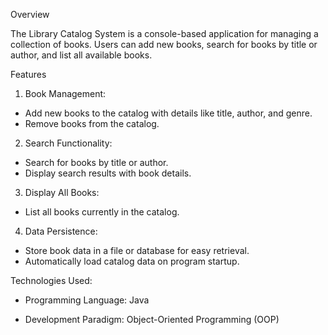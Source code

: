 Overview

The Library Catalog System is a console-based application for managing a collection of books. Users can add new books, search for books by title or author, and list all available books.

Features

1. Book Management:
 * Add new books to the catalog with details like title, author, and genre.
 * Remove books from the catalog.

2. Search Functionality:
 * Search for books by title or author.
 * Display search results with book details.

3. Display All Books:
 * List all books currently in the catalog.

4. Data Persistence:
 * Store book data in a file or database for easy retrieval.
 * Automatically load catalog data on program startup.

Technologies Used:

* Programming Language: Java
 
* Development Paradigm: Object-Oriented Programming (OOP)
